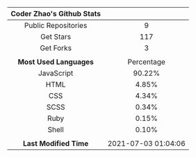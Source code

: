 | **Coder Zhao's Github Stats** | |
|:-:|:-:|
| Public Repositories | 9 |
| Get Stars | 117 |
| Get Forks | 3 |
| | |
| **Most Used Languages** | Percentage |
| JavaScript | 90.22% |
| HTML | 4.85% |
| CSS | 4.34% |
| SCSS | 0.34% |
| Ruby | 0.15% |
| Shell | 0.10% |
| | |
| **Last Modified Time** | 2021-07-03 01:04:06 |